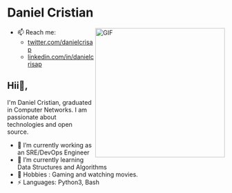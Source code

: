 # Daniel Cristian

<img align="right" width="300" alt="GIF" src="https://i.pinimg.com/originals/e4/26/70/e426702edf874b181aced1e2fa5c6cde.gif" />

* 📫 Reach me:
  - [twitter.com/danielcrisap](https://twitter.com/danielcrisap)
  - [linkedin.com/in/danielcrisap](https://www.linkedin.com/in/danielcrisap/)

## Hii👋,

I'm Daniel Cristian, graduated in Computer Networks. I am passionate about technologies and open source.

- 🔭 I’m currently working as an SRE/DevOps Engineer
- 🌱 I’m currently learning Data Structures and Algorithms
- 💬 Hobbies : Gaming and watching movies.
- ⚡ Languages: Python3, Bash
